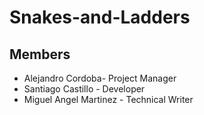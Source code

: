 # Snakes-and-Ladders
## Members
- Alejandro Cordoba- Project Manager
- Santiago Castillo - Developer
- Miguel Angel Martinez - Technical Writer
